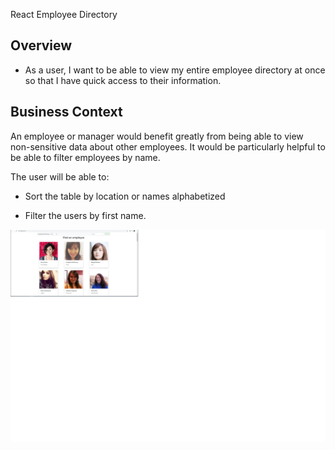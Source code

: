 React Employee Directory

## Overview

* As a user, I want to be able to view my entire employee directory at once so that I have quick access to their information.

## Business Context

An employee or manager would benefit greatly from being able to view non-sensitive data about other employees. It would be particularly helpful to be able to filter employees by name.

The user will be able to:

  * Sort the table by location or names alphabetized

  * Filter the users by first name.

![](src/dirpage.png)
